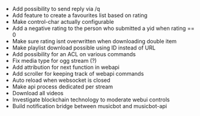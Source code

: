- Add possibility to send reply via /q
- Add feature to create a favourites list based on rating
- Make control-char actually configurable
- Add a negative rating to the person who submitted a yid when rating == 0
- Make sure rating isnt overwritten when downloading double item
- Make playlist download possible using ID instead of URL
- Add possibility for an ACL on various commands
- Fix media type for ogg stream (?)
- Add attribution for next function in webapi
- Add scroller for keeping track of webapi commands
- Auto reload when websocket is closed
- Make api process dedicated per stream
- Download all videos
- Investigate blockchain technology to moderate webui controls
- Build notification bridge between musicbot and musicbot-api

